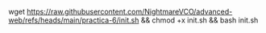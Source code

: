 wget https://raw.githubusercontent.com/NightmareVCO/advanced-web/refs/heads/main/practica-6/init.sh && chmod +x init.sh && bash init.sh